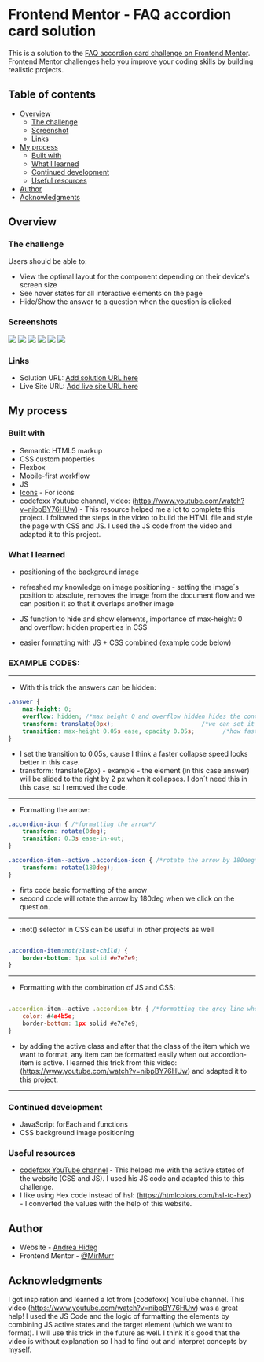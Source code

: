 # Frontend Mentor - FAQ accordion card solution

This is a solution to the [FAQ accordion card challenge on Frontend Mentor](https://www.frontendmentor.io/challenges/faq-accordion-card-XlyjD0Oam). Frontend Mentor challenges help you improve your coding skills by building realistic projects. 

## Table of contents

- [Overview](#overview)
  - [The challenge](#the-challenge)
  - [Screenshot](#screenshot)
  - [Links](#links)
- [My process](#my-process)
  - [Built with](#built-with)
  - [What I learned](#what-i-learned)
  - [Continued development](#continued-development)
  - [Useful resources](#useful-resources)
- [Author](#author)
- [Acknowledgments](#acknowledgments)


## Overview

### The challenge

Users should be able to:

- View the optimal layout for the component depending on their device's screen size
- See hover states for all interactive elements on the page
- Hide/Show the answer to a question when the question is clicked

### Screenshots

![](./375px.png)
![](./375px.active.png)
![](./1440px.png)
![](./1440px_active.png)
![](./1024px.png)
![](./1024px_active.png)


### Links

- Solution URL: [Add solution URL here](https://github.com/MirMurr/FAQ-section.git)
- Live Site URL: [Add live site URL here](https://github.com/MirMurr/FAQ-section.git)

## My process

### Built with

- Semantic HTML5 markup
- CSS custom properties
- Flexbox
- Mobile-first workflow
- JS
- [Icons](https://atomicons.com/) - For icons
- codefoxx Youtube channel, video: (https://www.youtube.com/watch?v=nibpBY76HUw) - This resource helped me a lot to complete this project. I followed the steps in the video to build the HTML file and style the page with CSS and JS. I used the JS code from the video and adapted it to this project. 



### What I learned

- positioning of the background image

- refreshed my knowledge on image positioning - setting the image´s position to absolute, removes the image from the document flow and we can position it so that it overlaps another image

- JS function to hide and show elements, importance of max-height: 0 and overflow: hidden properties in CSS

- easier formatting with JS + CSS combined (example code below)


### EXAMPLE CODES:
_________________________________________________________________________________________________________________
- With this trick the answers can be hidden:

```css
.answer {
    max-height: 0;
    overflow: hidden; /*max height 0 and overflow hidden hides the content*/
    transform: translate(0px);                         /*we can set it to x px but then when the text appears it will slide to right by x px, by default it´s 0, so I deleted this line from my code.*/
    transition: max-height 0.05s ease, opacity 0.05s;        /*how fast the answer collapses on click*/
}
```

- I set the transition to 0.05s, cause I think a faster collapse speed looks better in this case. 
- transform: translate(2px) - example - the element (in this case answer) will be slided to the right by 2 px when it collapses. I don´t need this in this case, so I removed the code.

_________________________________________________________________________________________________________________

- Formatting the arrow:

```css
.accordion-icon { /*formatting the arrow*/
    transform: rotate(0deg);
    transition: 0.3s ease-in-out;
}

.accordion-item--active .accordion-icon { /*rotate the arrow by 180deg*/
    transform: rotate(180deg);
}

```
- firts code basic formatting of the arrow
- second code will rotate the arrow by 180deg when we click on the question.

_________________________________________________________________________________________________________________

- :not() selector in CSS can be useful in other projects as well

```css

.accordion-item:not(:last-child) {
    border-bottom: 1px solid #e7e7e9;
}

```
_________________________________________________________________________________________________________________

- Formatting with the combination of JS and CSS:

```js + css

.accordion-item--active .accordion-btn { /*formatting the grey line when we click on the button*/
    color: #4a4b5e;
    border-bottom: 1px solid #e7e7e9;
}

```
- by adding the active class and after that the class of the item which we want to format, any item can be formatted easily when out accordion-item is active. I learned this trick from this video: (https://www.youtube.com/watch?v=nibpBY76HUw) and adapted it to this project.

_________________________________________________________________________________________________________________

### Continued development

- JavaScript forEach and functions
- CSS background image positioning


### Useful resources

- [codefoxx YouTube channel](https://www.youtube.com/watch?v=nibpBY76HUw) - This helped me with the active states of the website (CSS and JS). I used his JS code and adapted this to this challenge.
- I like using Hex code instead of hsl: (https://htmlcolors.com/hsl-to-hex) - I converted the values with the help of this website.


## Author

- Website - [Andrea Hideg](https://www.your-site.com)
- Frontend Mentor - [@MirMurr](https://www.frontendmentor.io/profile/MirMurr)



## Acknowledgments

I got inspiration and learned a lot from [codefoxx] YouTube channel. This video (https://www.youtube.com/watch?v=nibpBY76HUw) was a great help! I used the JS Code and the logic of formatting the elements by combining JS active states and the target element (which we want to format). I will use this trick in the future as well. I think it´s good that the video is without explanation so I had to find out and interpret concepts by myself.


